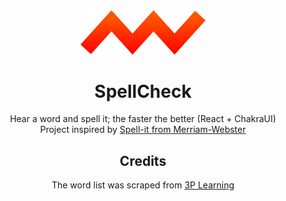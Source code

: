 <div align="center">
<img src="./src/assets/spellcheck.png" alt="SpellCheck Logo" width="200"/>

# SpellCheck
Hear a word and spell it; the faster the better (React + ChakraUI)\
Project inspired by [Spell-it from Merriam-Webster](https://www.merriam-webster.com/games/spell-it)

## Credits
The word list was scraped from [3P Learning](https://www.3plearning.com/blog/spelling-bee-words-list/)

</div>
